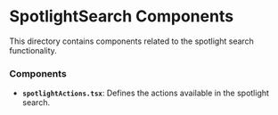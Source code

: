 # SpotlightSearch Components

This directory contains components related to the spotlight search functionality.

### **Components**

- **`spotlightActions.tsx`**: Defines the actions available in the spotlight search.
